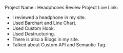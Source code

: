 Project Name : Headphones Review
Project Live Link:





* I reviewed a headphone in my site.
* Used Barchart and Line Chart.
* Used Custom Hook.
* Used Destructuring.
* There is also a Blogs in my site.
* Talked about Custom API and Semantic Tag. 
